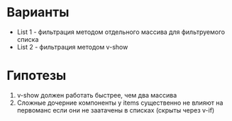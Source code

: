 # Варианты
- List 1 - фильтрация методом отдельного массива для фильтруемого списка
- List 2 - фильтрация методом v-show

# Гипотезы
1. v-show должен работать быстрее, чем два массива
2. Сложные дочерние компоненты у items существенно не влияют на первоманс если они не заатачены в списках (скрыты через v-if)
